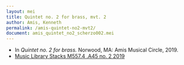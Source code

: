 ```yaml
---
layout: mei
title: Quintet no. 2 for brass, mvt. 2
author: Amis, Kenneth
permalink: /amis-quintet-no2-mvt2/
document: amis_quintet_no2_scherzo002.mei
---
```


- In *Quintet no. 2 for brass.* Norwood, MA: Amis Musical Circle, 2019.
- <a href="https://tufts.primo.exlibrisgroup.com/permalink/01TUN_INST/1kc9gia/alma991018391714203851" target="_blank">Music Library Stacks M557.4 .A45 no. 2 2019</a>
